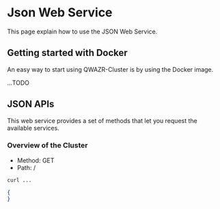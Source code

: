 Json Web Service
================

This page explain how to use the JSON Web Service.

Getting started with Docker
---------------------------

An easy way to start using QWAZR-Cluster is by using the Docker image.

...TODO

JSON APIs
----------

This web service provides a set of methods that let you request the available services.

### Overview of the Cluster

- Method: GET
- Path: /

```bash
curl ...
```

```json
{
}
```
